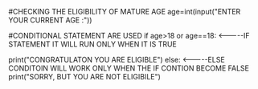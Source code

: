 #CHECKING THE ELIGIBILITY OF MATURE AGE 
age=int(input("ENTER YOUR CURRENT AGE :"))

#CONDITIONAL STATEMENT ARE USED
if age>18 or age==18:              <-----IF STATEMENT IT WILL RUN ONLY WHEN IT IS TRUE

  print("CONGRATULATON YOU ARE ELIGIBLE")
else:                              <-----ELSE CONDITOIN WILL WORK ONLY WHEN THE IF CONTION BECOME FALSE 
  print("SORRY, BUT YOU ARE NOT ELIGIBILE")
